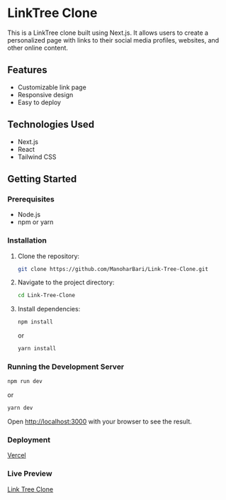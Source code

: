# LinkTree Clone

This is a LinkTree clone built using Next.js. It allows users to create a personalized page with links to their social media profiles, websites, and other online content.

## Features

- Customizable link page
- Responsive design
- Easy to deploy

## Technologies Used

- Next.js
- React
- Tailwind CSS

## Getting Started

### Prerequisites

- Node.js
- npm or yarn

### Installation

1. Clone the repository:
   ```bash
   git clone https://github.com/ManoharBari/Link-Tree-Clone.git
   ```
2. Navigate to the project directory:
   ```bash
   cd Link-Tree-Clone
   ```
3. Install dependencies:
   ```bash
   npm install
   ```
   or
   ```bash
   yarn install
   ```

### Running the Development Server

```bash
npm run dev
```

or

```bash
yarn dev
```

Open [http://localhost:3000](http://localhost:3000) with your browser to see the result.

### Deployment

[Vercel](https://vercel.com/)

### Live Preview

[Link Tree Clone](https://link-tree-clone-app.vercel.app)
